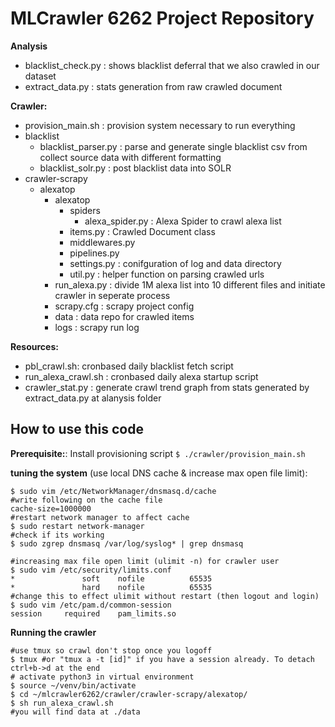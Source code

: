 <h1> MLCrawler 6262 Project Repository </h1>

**Analysis**
 - blacklist_check.py : shows blacklist deferral that we also crawled in our dataset
 - extract_data.py : stats generation from raw crawled document

**Crawler:**
- provision_main.sh : provision system necessary to run everything
- blacklist
    - blacklist_parser.py : parse and generate single blacklist csv from collect source data with different formatting
    - blacklist_solr.py : post blacklist data into SOLR
- crawler-scrapy
  - alexatop
    - alexatop
      - spiders
        - alexa_spider.py : Alexa Spider to crawl alexa list
      - items.py : Crawled Document class
      - middlewares.py
      - pipelines.py
      - settings.py : conifguration of log and data directory
      - util.py : helper function on parsing crawled urls
    - run_alexa.py : divide 1M alexa list into 10 different files and initiate crawler in seperate process
    - scrapy.cfg : scrapy project config
    - data : data repo for crawled items
    - logs : scrapy run log

**Resources:**
  - pbl_crawl.sh: cronbased daily blacklist fetch script
  - run_alexa_crawl.sh : cronbased daily alexa startup script
  - crawler_stat.py : generate crawl trend graph from stats generated by extract_data.py at alanysis folder

<h2> How to use this code </h2>

**Prerequisite:**: 
Install provisioning script
```$ ./crawler/provision_main.sh```

**tuning the system** (use local DNS cache & increase max open file limit):
```## configuring dnsmasq for dns caching
$ sudo vim /etc/NetworkManager/dnsmasq.d/cache
#write following on the cache file
cache-size=1000000
#restart network manager to affect cache
$ sudo restart network-manager
#check if its working
$ sudo zgrep dnsmasq /var/log/syslog* | grep dnsmasq

#increasing max file open limit (ulimit -n) for crawler user
$ sudo vim /etc/security/limits.conf
*               soft    nofile          65535
*               hard    nofile          65535
#change this to effect ulimit without restart (then logout and login)
$ sudo vim /etc/pam.d/common-session
session     required    pam_limits.so
```

**Running the crawler**
```
#use tmux so crawl don't stop once you logoff
$ tmux #or "tmux a -t [id]" if you have a session already. To detach ctrl+b->d at the end
# activate python3 in virtual environment
$ source ~/venv/bin/activate 
$ cd ~/mlcrawler6262/crawler/crawler-scrapy/alexatop/
$ sh run_alexa_crawl.sh
#you will find data at ./data
```
